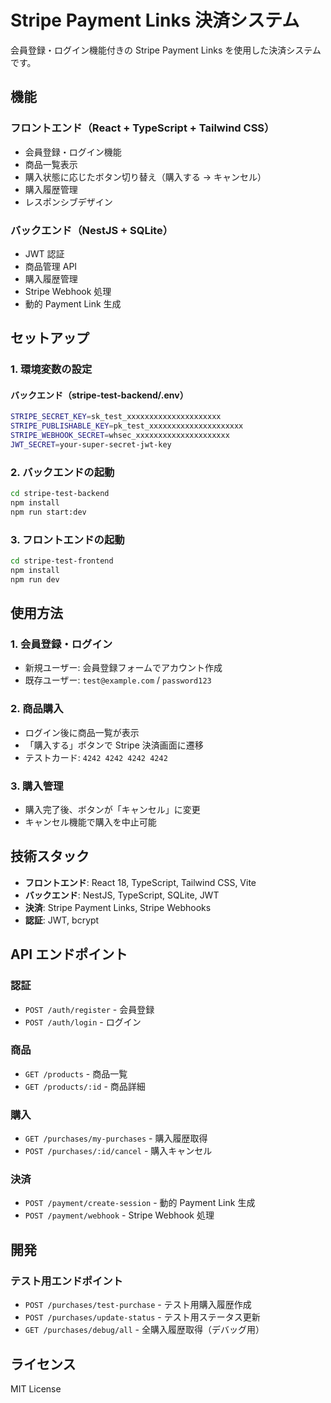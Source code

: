 # Stripe Payment Links 決済システム

会員登録・ログイン機能付きの Stripe Payment Links を使用した決済システムです。

## 機能

### フロントエンド（React + TypeScript + Tailwind CSS）

- 会員登録・ログイン機能
- 商品一覧表示
- 購入状態に応じたボタン切り替え（購入する → キャンセル）
- 購入履歴管理
- レスポンシブデザイン

### バックエンド（NestJS + SQLite）

- JWT 認証
- 商品管理 API
- 購入履歴管理
- Stripe Webhook 処理
- 動的 Payment Link 生成

## セットアップ

### 1. 環境変数の設定

#### バックエンド（stripe-test-backend/.env）

```bash
STRIPE_SECRET_KEY=sk_test_xxxxxxxxxxxxxxxxxxxxx
STRIPE_PUBLISHABLE_KEY=pk_test_xxxxxxxxxxxxxxxxxxxxx
STRIPE_WEBHOOK_SECRET=whsec_xxxxxxxxxxxxxxxxxxxxx
JWT_SECRET=your-super-secret-jwt-key
```

### 2. バックエンドの起動

```bash
cd stripe-test-backend
npm install
npm run start:dev
```

### 3. フロントエンドの起動

```bash
cd stripe-test-frontend
npm install
npm run dev
```

## 使用方法

### 1. 会員登録・ログイン

- 新規ユーザー: 会員登録フォームでアカウント作成
- 既存ユーザー: `test@example.com` / `password123`

### 2. 商品購入

- ログイン後に商品一覧が表示
- 「購入する」ボタンで Stripe 決済画面に遷移
- テストカード: `4242 4242 4242 4242`

### 3. 購入管理

- 購入完了後、ボタンが「キャンセル」に変更
- キャンセル機能で購入を中止可能

## 技術スタック

- **フロントエンド**: React 18, TypeScript, Tailwind CSS, Vite
- **バックエンド**: NestJS, TypeScript, SQLite, JWT
- **決済**: Stripe Payment Links, Stripe Webhooks
- **認証**: JWT, bcrypt

## API エンドポイント

### 認証

- `POST /auth/register` - 会員登録
- `POST /auth/login` - ログイン

### 商品

- `GET /products` - 商品一覧
- `GET /products/:id` - 商品詳細

### 購入

- `GET /purchases/my-purchases` - 購入履歴取得
- `POST /purchases/:id/cancel` - 購入キャンセル

### 決済

- `POST /payment/create-session` - 動的 Payment Link 生成
- `POST /payment/webhook` - Stripe Webhook 処理

## 開発

### テスト用エンドポイント

- `POST /purchases/test-purchase` - テスト用購入履歴作成
- `POST /purchases/update-status` - テスト用ステータス更新
- `GET /purchases/debug/all` - 全購入履歴取得（デバッグ用）

## ライセンス

MIT License

